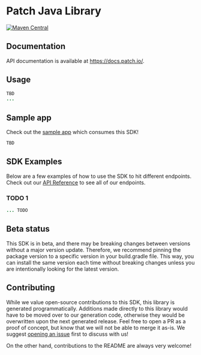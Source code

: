 # Patch Java Library

[![Maven Central](https://img.shields.io/badge/maven--central-v0.0.1-orange)](https://mvnrepository.com/artifact/com.patch/patch-java)

## Documentation

API documentation is available at <https://docs.patch.io/>.

## Usage

```java
TBD
...

```

## Sample app

Check out the [sample app](.sample-app/app.java) which consumes this SDK!

```bash
TBD
```

## SDK Examples

Below are a few examples of how to use the SDK to hit different endpoints. Check out our [API Reference](https://docs.patch.io/) to see all of our endpoints.

### TODO 1

```java
... TODO 
```

## Beta status

This SDK is in beta, and there may be breaking changes between versions without a major version update. Therefore, we recommend pinning the package version to a specific version in your build.gradle file. This way, you can install the same version each time without breaking changes unless you are intentionally looking for the latest version.

## Contributing

While we value open-source contributions to this SDK, this library is generated programmatically. Additions made directly to this library would have to be moved over to our generation code, otherwise they would be overwritten upon the next generated release. Feel free to open a PR as a proof of concept, but know that we will not be able to merge it as-is. We suggest [opening an issue](https://github.com/fern-patch/patch-java) first to discuss with us!

On the other hand, contributions to the README are always very welcome!
